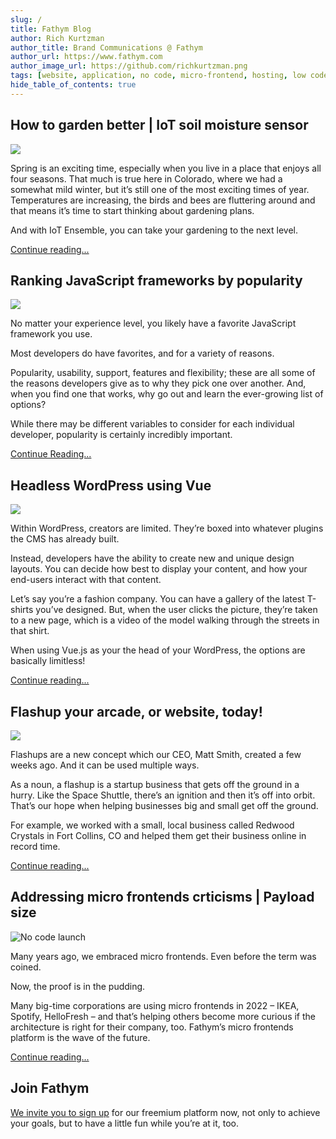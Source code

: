 ```yaml
---
slug: /
title: Fathym Blog
author: Rich Kurtzman
author_title: Brand Communications @ Fathym
author_url: https://www.fathym.com
author_image_url: https://github.com/richkurtzman.png
tags: [website, application, no code, micro-frontend, hosting, low code]
hide_table_of_contents: true
---
```


## How to garden better | IoT soil moisture sensor

![](/img/gardeniot1.jpeg)

Spring is an exciting time, especially when you live in a place that enjoys all four seasons. That much is true here in Colorado, where we had a somewhat mild winter, but it’s still one of the most exciting times of year. Temperatures are increasing, the birds and bees are fluttering around and that means it’s time to start thinking about gardening plans.

And with IoT Ensemble, you can take your gardening to the next level. 

[Continue reading...](articles/2022/april/2022-04-18-iot-garden-soil-moisture-sensor)
## Ranking JavaScript frameworks by popularity

![](/img/javacoder.jpeg)

No matter your experience level, you likely have a favorite JavaScript framework you use.  

Most developers do have favorites, and for a variety of reasons.  

Popularity, usability, support, features and flexibility; these are all some of the reasons developers give as to why they pick one over another. And, when you find one that works, why go out and learn the ever-growing list of options?  

While there may be different variables to consider for each individual developer, popularity is certainly incredibly important. 

[Continue Reading...](articles/2022/april/2022-04-13-micro-frontend-popularity)
## Headless WordPress using Vue

![](/img/vuejsscreen.jpeg)

Within WordPress, creators are limited. They’re boxed into whatever plugins the CMS has already built.  

Instead, developers have the ability to create new and unique design layouts. You can decide how best to display your content, and how your end-users interact with that content.  

Let’s say you’re a fashion company. You can have a gallery of the latest T-shirts you’ve designed. But, when the user clicks the picture, they’re taken to a new page, which is a video of the model walking through the streets in that shirt.  

When using Vue.js as your the head of your WordPress, the options are basically limitless! 

[Continue reading...](articles/2022/april/2022-04-11-headless-wordpress-vue)

## Flashup your arcade, or website, today!

![](/img/arcademachines.jpg)

Flashups are a new concept which our CEO, Matt Smith, created a few weeks ago. And it can be used multiple ways.  

As a noun, a flashup is a startup business that gets off the ground in a hurry. Like the Space Shuttle, there’s an ignition and then it’s off into orbit. That’s our hope when helping businesses big and small get off the ground.  

For example, we worked with a small, local business called Redwood Crystals in Fort Collins, CO and helped them get their business online in record time.   

[Continue reading...](articles/2022/april/2022-04-07-flashup-your-arcade)

## Addressing micro frontends crticisms | Payload size

![No code launch](/img/MFEzoom.jpg)

Many years ago, we embraced micro frontends. Even before the term was coined.  

Now, the proof is in the pudding.  

Many big-time corporations are using micro frontends in 2022 – IKEA, Spotify, HelloFresh – and that’s helping others become more curious if the architecture is right for their company, too. Fathym’s micro frontends platform is the wave of the future.  

[Continue reading...](articles/2022/march/2022-03-31-addressing-micro-frontend-criticisms-payload)


## Join Fathym 

[We invite you to sign up](https://www.fathym.com/dashboard) for our freemium platform now, not only to achieve your goals, but to have a little fun while you’re at it, too. 